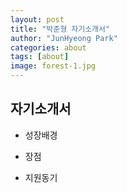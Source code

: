 ```yaml
---
layout: post
title: "박준형 자기소개서"
author: "JunHyeong Park"
categories: about
tags: [about]
image: forest-1.jpg
---
```


## 자기소개서

* 성장배경

* 장점

* 지원동기


